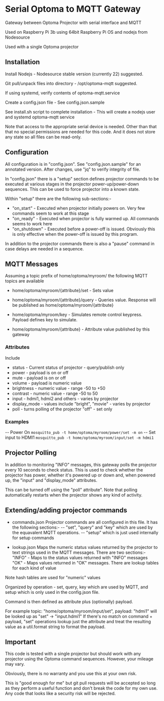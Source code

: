 # Serial Optoma to MQTT Gateway

Gateway between Optoma Projector with serial interface and MQTT

Used on Raspberry Pi 3b using 64bit Raspberry Pi OS and nodejs from Nodesource

Used with a single Optoma projector

## Installation

Install Nodejs - Nodesource stable version (currently 22) suggested.

Git pull/unpack files into directory - /opt/optoma-mqtt suggested.

If using systemd, verify contents of optoma-mqtt.service

Create a config.json file - See config.json.sample

See install.sh script to complete installation - This will create a nodejs user and systemd optoma-mqtt service

Note that access to the appropriate serial device is needed. Other than that that no special
permissions are needed for this code. And it does not store any state so all files can be read-only.

## Configuration

All configuration is in "config.json". See "config.json.sample" for an annotated version. After changes,
use "jq" to verify integrity of file.

In "config.json" there is a "setup" section defines projector commands to be executed at various stages in the
projector power-up/power-down sequences. This can be used to force projector into a known state.

Within "setup" there are the following sub-sections:-

- "on_start" - Executed when projector initially powers on. Very few commands seem to work at this stage
- "on_ready" - Executed when projector is fully warmed up. All commands seems to work here
- "on_shutdown" - Executed before a power-off is issued. Obviously this is only effective when the power-off
    is issued by this program.

In addition to the projector commands there is also a "pause" command in case delays are needed in a sequence.

## MQTT Messages

Assuming a topic prefix of home/optoma/myroom/ the following MQTT topics are available

- home/optoma/myroom/{attribute}/set - Sets value
- home/optoma/myroom/{attribute}/query - Queries value. Response will be published as home/optoma/myroom/{attribute}
- home/optoma/myroom/key - Simulates remote control keypress. Payload defines key to simulate.

- home/optoma/myroom/{attribute} - Attribute value published by this gateway

### Attributes

Include
- status - Current status of projector - query/publish only
- power - payload is on or off
- mute - payload is on or off
- volume - payload is numeric value
- brightness - numeric value - range -50 to +50
- contrast - numeric value - range -50 to 50
- input - hdmi1, hdmi2 and others - varies by projector
- display_mode - values include "bright", "movie" - varies by projector
- poll - turns polling of the projector "off" - set only

### Examples

-- Power On
```mosquitto_pub -t home/optoma/myroom/power/set -m on```
-- Set input to HDMI1 
```mosquitto_pub -t home/optoma/myroom/input/set -m hdmi1```

## Projector Polling

In addition to monitoring "INFO" messages, this gateway polls the projector every 10 seconds to check status. This is used to check whether
the projector has power, whether it's powered up or down and, when powered up, the "input" and "display_mode" attributes.

This can be turned off using the "poll" attribute". Note that polling automatically restarts when the projector shows any kind of activity.

## Extending/adding projector commands

- commands.json
Projector commands are all configured in this file. It has the following sections:-
-- "set", "query" and "key" which are used by the equavalent MQTT operations.
-- "setup" which is just used internally for setup commands

- lookup.json
Maps the numeric status values returned by the projector to text strings used in the
MQTT messages. There are two sections:-
"INFO" - Maps to the status values returned with "INFO" messages
"OK" - Maps values returned in "OK" messages. There are lookup tables for each kind of value

Note hash tables are used for "numeric" values


Organized by operation - set, query, key which are used by MQTT, and setup which is only used in the config.json file.

Command is then defined as attribute plus (optionally) payload.

For example
topic: "home/optoma/myroom/input/set", payload: "hdmi1" will be looked up as "set" -> "input.hdmi1"
If there's no match on command + payload, "set" operations lookup just the attribute and treat the
resulting value as a util.format string to format the payload.

## Important

This code is tested with a single projector but should work with any projector using the Optoma command sequences.
However, your mileage may vary.

Obviously, there is no warranty and you use this at your own risk.

This is "good enough for me" but git pull requests will be accepted so long as they perform a useful function and don't break the code for my own use.
Any code that looks like a security risk will be rejected.

